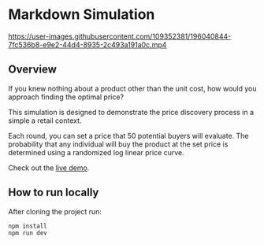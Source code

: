 # Markdown Simulation

https://user-images.githubusercontent.com/109352381/196040844-7fc536b8-e9e2-44d4-8935-2c493a191a0c.mp4

## Overview

If you knew nothing about a product other than the unit cost, how would you approach finding the optimal price?

This simulation is designed to demonstrate the price discovery process in a simple a retail context.

Each round, you can set a price that 50 potential buyers will evaluate. The probability that any individual will buy the product at the set price is determined using a randomized log linear price curve.

Check out the [live demo](https://zachtsk.github.io/markdown-simulation).

## How to run locally

After cloning the project run:

```bash
npm install
npm run dev
```
